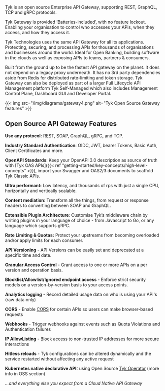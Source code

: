 ---
---
Tyk is an open source Enterprise API Gateway, supporting REST, GraphQL, TCP and gRPC protocols.

Tyk Gateway is provided ‘Batteries-included’, with no feature lockout. Enabling your organisation to control who accesses your APIs, when they access, and how they access it.

Tyk Technologies uses the same API Gateway for all its applications. Protecting, securing, and processing APIs for thousands of organisations and businesses around the world. Ideal for Open Banking, building software in the clouds as well as exposing APIs to teams, partners & consumers.

Built from the ground up to be the fastest API gateway on the planet. It does not depend on a legacy proxy underneath. It has no 3rd party dependencies aside from Redis for distributed rate-limiting and token storage. Tyk Gateway can also be deployed as part of a larger Full Lifecycle API Management platform Tyk Self-Managed which also includes Management Control Plane, Dashboard GUI and Developer Portal.

{{< img src="/img/diagrams/gateway4.png" alt="Tyk Open Source Gateway features" >}}

## Open Source API Gateway Features

**Use any protocol:** REST, SOAP, GraphQL, gRPC, and TCP.

**Industry Standard Authentication**: OIDC, JWT, bearer Tokens, Basic Auth, Client Certificates and more.

**OpenAPI Standards**: Keep your OpenAPI 3.0 description as source of truth with [Tyk OAS APIs]({{< ref "getting-started/key-concepts/high-level-concepts" >}}), import your Swagger and OAS2/3 documents to scaffold Tyk Classic APIs.

**Ultra performant:** Low latency, and thousands of rps with just a single CPU, horizontally and vertically scalable.

**Content mediation**: Transform all the things, from request or response headers to converting between SOAP and GraphQL. 

**Extensible Plugin Architecture**: Customise Tyk’s middleware chain by writing plugins in your language of choice - from Javascript to Go, or any language which supports gRPC.

**Rate Limiting & Quotas:** Protect your upstreams from becoming overloaded and/or apply limits for each consumer. 

**API Versioning** - API Versions can be easily set and deprecated at a specific time and date.

**Granular Access Control** - Grant access to one or more APIs on a per version and operation basis.

**Blocklist/Allowlist/Ignored endpoint access** - Enforce strict security models on a version-by-version basis to your access points.

**Analytics logging** - Record detailed usage data on who is using your API's (raw data only)

**CORS** - Enable [CORS](https://tyk.io/docs/tyk-apis/tyk-gateway-api/api-definition-objects/cors/) for certain APIs so users can make browser-based requests

**Webhooks** - Trigger webhooks against events such as Quota Violations and Authentication failures

**IP AllowListing** - Block access to non-trusted IP addresses for more secure interactions

**Hitless reloads** - Tyk configurations can be altered dynamically and the service restarted without affecting any active request

**Kubernetes native declarative API:** using Open Source [Tyk Operator](https://github.com/TykTechnologies/tyk-operator) (more info in OSS section)

_...and everything else you expect from a Cloud Native API Gateway_